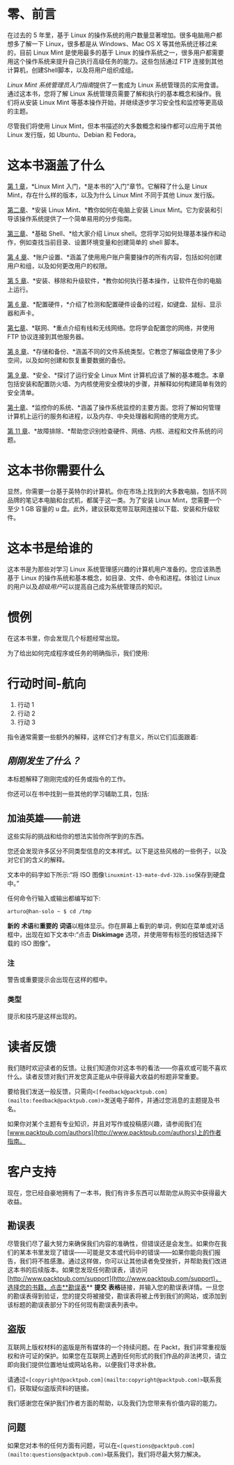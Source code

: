 # 零、前言

在过去的 5 年里，基于 Linux 的操作系统的用户数量显著增加。很多电脑用户都想多了解一下 Linux，很多都是从 Windows、Mac OS X 等其他系统迁移过来的，目前 Linux Mint 是使用最多的基于 Linux 的操作系统之一，很多用户都需要用这个操作系统来提升自己执行高级任务的能力。这些包括通过 FTP 连接到其他计算机，创建Shell脚本，以及将用户组织成组。

*Linux Mint 系统管理员入门指南*提供了一套成为 Linux 系统管理员的实用食谱。通过这本书，您将了解 Linux 系统管理员需要了解和执行的基本概念和操作。我们将从安装 Linux Mint 等基本操作开始，并继续逐步学习安全性和监控等更高级的主题。

尽管我们将使用 Linux Mint，但本书描述的大多数概念和操作都可以应用于其他 Linux 发行版，如 Ubuntu、Debian 和 Fedora。

# 这本书涵盖了什么

[第 1 章](01.html "Chapter 1. Introduction to Linux Mint")，*Linux Mint 入门，*是本书的“入门”章节。它解释了什么是 Linux Mint，存在什么样的版本，以及为什么 Linux Mint 不同于其他 Linux 发行版。

[第二章](02.html "Chapter 2. Installing Linux Mint")、*安装 Linux Mint、*教你如何在电脑上安装 Linux Mint。它为安装和引导该操作系统提供了一个简单易用的分步指南。

[第三章](03.html "Chapter 3. Basic Shell")、*基础 Shell、*给大家介绍 Linux shell。您将学习如何处理基本操作和动作，例如查找当前目录、设置环境变量和创建简单的 shell 脚本。

[第 4 章](04.html "Chapter 4. Account Provisioning")、*账户设置、*涵盖了使用用户账户需要操作的所有内容，包括如何创建用户和组，以及如何更改用户的权限。

[第 5 章](05.html "Chapter 5. Installing, Removing, and Upgrading Software")、*安装、移除和升级软件，*教你如何执行基本操作，让软件在你的电脑上运行。

[第 6 章](06.html "Chapter 6. Configuring hardware")、*配置硬件，*介绍了检测和配置硬件设备的过程，如键盘、鼠标、显示器和声卡。

[第七章](07.html "Chapter 7. Networking")、*联网、*重点介绍有线和无线网络。您将学会配置您的网络，并使用 FTP 协议连接到其他服务器。

[第 8 章](08.html "Chapter 8. Storage and Backup")、*存储和备份、*涵盖不同的文件系统类型。它教您了解磁盘使用了多少空间，以及如何创建和恢复重要数据的备份。

[第 9 章](09.html "Chapter 9. Security")、*安全、*探讨了运行安全 Linux Mint 计算机应该了解的基本概念。本章包括安装和配置防火墙、为内核使用安全模块的步骤，并解释如何构建简单有效的安全清单。

[第十章](10.html "Chapter 10. Monitoring Your System")、*监控你的系统、*涵盖了操作系统监控的主要方面。您将了解如何管理计算机上运行的服务和进程，以及内存、中央处理器和网络的使用方式。

[第 11 章](11.html "Chapter 11. Troubleshooting")、*故障排除、*帮助您识别检查硬件、网络、内核、进程和文件系统的问题。

# 这本书你需要什么

显然，你需要一台基于英特尔的计算机。你在市场上找到的大多数电脑，包括不同品牌的笔记本电脑和台式机，都属于这一类。为了安装 Linux Mint，您需要一个至少 1 GB 容量的 u 盘。此外，建议获取宽带互联网连接以下载、安装和升级软件。

# 这本书是给谁的

这本书是为那些对学习 Linux 系统管理感兴趣的计算机用户准备的。您应该熟悉基于 Linux 的操作系统和基本概念，如目录、文件、命令和进程。体验过 Linux 的用户以及*超级用户*可以提高自己成为系统管理员的知识。

# 惯例

在这本书里，你会发现几个标题经常出现。

为了给出如何完成程序或任务的明确指示，我们使用:

# 行动时间-航向

1.  行动 1
2.  行动 2
3.  行动 3

指令通常需要一些额外的解释，这样它们才有意义，所以它们后面跟着:

## *刚刚发生了什么？*

本标题解释了刚刚完成的任务或指令的工作。

你还可以在书中找到一些其他的学习辅助工具，包括:

## 加油英雄——前进

这些实际的挑战和给你的想法实验你所学到的东西。

您还会发现许多区分不同类型信息的文本样式。以下是这些风格的一些例子，以及对它们的含义的解释。

文本中的码字如下所示:“将 ISO 图像`linuxmint-13-mate-dvd-32b.iso`保存到硬盘中。”

任何命令行输入或输出都编写如下:

```sh
arturo@han-solo ~ $ cd /tmp

```

**新的** **术语**和**重要的** **词语**以粗体显示。你在屏幕上看到的单词，例如在菜单或对话框中，出现在如下文本中:“点击 **Diskimage** 选项，并使用带有标签的按钮选择下载的 ISO 图像”。

### 注

警告或重要提示会出现在这样的框中。

### 类型

提示和技巧是这样出现的。

# 读者反馈

我们随时欢迎读者的反馈。让我们知道你对这本书的看法——你喜欢或可能不喜欢什么。读者反馈对我们开发您真正能从中获得最大收益的标题非常重要。

要给我们发送一般反馈，只需向`<[feedback@packtpub.com](mailto:feedback@packtpub.com)>`发送电子邮件，并通过您消息的主题提及书名。

如果你对某个主题有专业知识，并且对写作或投稿感兴趣，请参阅我们在[www.packtpub.com/authors](http://www.packtpub.com/authors)上的作者指南。

# 客户支持

现在，您已经自豪地拥有了一本书，我们有许多东西可以帮助您从购买中获得最大收益。

## 勘误表

尽管我们尽了最大努力来确保我们内容的准确性，但错误还是会发生。如果你在我们的某本书里发现了错误——可能是文本或代码中的错误——如果你能向我们报告，我们将不胜感激。通过这样做，你可以让其他读者免受挫折，并帮助我们改进这本书的后续版本。如果您发现任何勘误表，请访问[http://www.packtpub.com/support](http://www.packtpub.com/support)，选择您的书籍，点击**勘误表** **提交** **表格**链接，并输入您的勘误表详情。一旦您的勘误表得到验证，您的提交将被接受，勘误表将被上传到我们的网站，或添加到该标题的勘误表部分下的任何现有勘误表列表中。

## 盗版

互联网上版权材料的盗版是所有媒体的一个持续问题。在 Packt，我们非常重视版权和许可证的保护。如果您在互联网上遇到任何形式的我们作品的非法拷贝，请立即向我们提供位置地址或网站名称，以便我们寻求补救。

请通过`<[copyright@packtpub.com](mailto:copyright@packtpub.com)>`联系我们，获取疑似盗版资料的链接。

我们感谢您在保护我们作者方面的帮助，以及我们为您带来有价值内容的能力。

## 问题

如果您对本书的任何方面有问题，可以在`<[questions@packtpub.com](mailto:questions@packtpub.com)>`联系我们，我们将尽最大努力解决。